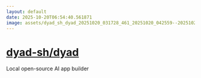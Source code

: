 ```yaml
---
layout: default
date: 2025-10-20T06:54:40.561871
image: assets/dyad_sh_dyad_20251020_031728_461_20251020_042559--20251020T062559809--cropped.png
---
```


# [dyad-sh/dyad](https://github.com/dyad-sh/dyad/)

Local open-source AI app builder
